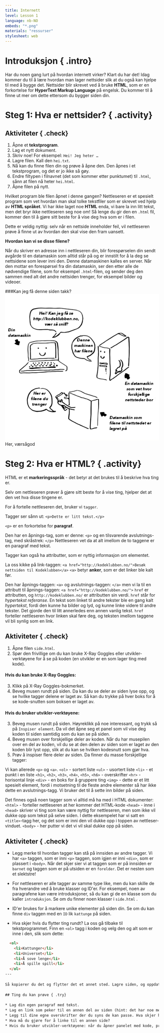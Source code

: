 ```yaml
---
title: Internett
level: Lesson 1
language: nb-NO
embeds: "*.png"
materials: "ressurser"
stylesheet: web
---
```


# Introduksjon { .intro}

Har du noen gang lurt på hvordan internett virker? Klart du har det! Idag kommer du til å lære hvordan man lager nettsider slik at du også kan hjelpe til med å bygge det. Nettsider blir skrevet ved å bruke __HTML__, som er en forkortelse for __HyperText Markup Language__ på engelsk. Du kommer til å finne ut mer om dette ettersom du bygger siden din.

# Steg 1: Hva er nettsider? { .activity}

## Aktiviteter { .check}

1. Åpne et __tekstprogram__.
2. Lag et nytt dokument.
3. Skriv noe! For eksempel: `Hei! Jeg heter …`
4. Lagre filen. Kall den `hei.txt`.
5. Nå kan du finne filen din og prøve å åpne den. Den åpnes i et tekstprogram, og det er jo ikke så gøy.
6. Endre filtypen i filnavnet (det som kommer etter punktumet) til `.html`, sånn at filen nå heter `hei.html`.
7. Åpne filen på nytt.

Hvilket program ble filen åpnet i denne gangen? Nettleseren er et spesielt program som vet hvordan man skal tolke tekstfiler som er skrevet ved hjelp av __HTML språket__. Vi har ikke laget noe __HTML__ enda, vi bare la inn litt tekst, men det bryr ikke nettleseren seg noe om! Så lenge du gir den en `.html` fil, kommer den til å gjøre sitt beste for å vise deg hva som er i filen.

Dette er veldig nyttig: selv når en nettside inneholder feil, vil nettleseren prøve å finne ut av hvordan den skal vise den fram uansett.

__Hvordan kan vi se disse filene?__

Når du skriver en adresse inn i nettleseren din, blir forespørselen din sendt avgårde til en datamaskin som alltid står på og er innstilt for å la deg se nettsidene som lever inni den. Denne datamaskinen kalles en server. Når den mottar en forespørsel fra din datamaskin, ser den etter alle de nødvendige filene, som for eksempel `.html`-filen, og sender deg den sammen med alt det andre nettsiden trenger, for eksempel bilder og videoer.

###Kan jeg få denne siden takk?
![screenshot](diagram_screenshot.png)
Her, værsågod

# Steg 2: Hva er HTML? { .activity}

HTML er et __markeringsspråk__ - det betyr at det brukes til å beskrive hva ting er.

Selv om nettleseren prøver å gjøre sitt beste for å vise ting, hjelper det at den vet hva disse tingene er.

For å fortelle nettleseren det, bruker vi `tagger`.

Tagger ser sånn ut:
`<p>Dette er litt tekst.</p>`

`<p>` er en forkortelse for __paragraf__.

Den har en åpnings-tag, som er denne:
`<p>`
og en tilsvarende avslutnings-tag, med skråstrek:
`</p>`
Nettleseren vet da at alt imellom de to taggene er en paragraf med tekst.

Tagger kan også ha attributter, som er nyttig informasjon om elementet.

La oss kikke på link-taggen:
`<a href="http://kodeklubben.no/">Besøk nettsiden til Kodeklubben</a>`
`<a>` betyr __anker__, som er det linker ble kalt før.

Den har åpnings-taggen:
`<a>`
og avslutnings-taggen:
`</a>`
men vi la til en attributt til åpnings-taggen:
`<a href="http://kodeklubben.no/">`
`href` er attributten, og `http://kodeklubben.no/` er attributten sin verdi.
`href` står for _hypertekst referanse_. En tekst som linket til andre tekster ble en gang kalt _hypertekst_, fordi den kunne ha bilder og lyd, og kunne linke videre til andre tekster. Det gjorde den til litt annerledes enn annen vanlig tekst.
`href` forteller nettleseren hvor linken skal føre deg, og teksten imellom taggene vil bli synlig som en link.

## Aktiviteter { .check}

1. Åpne filen `side.html`.
2. Spør den frivillige om du kan bruke X-Ray Goggles eller utvikler-verktøyene for å se på koden (en utvikler er en som lager ting med kode).

#### Hvis du kan bruke X-Ray Goggles:
3. Klikk på X-Ray Goggles-bokmerket.
4. Beveg musen rundt på siden. Da kan du se deler av siden lyse opp, og se hvilke tagger delene er laget av. Så kan du trykke på hver boks for å se kode-snutten som boksen er laget av.

#### Hvis du bruker utvikler-verktøyene:
3. Beveg musen rundt på siden. Høyreklikk på noe interessant, og trykk så på `Inspiser element`. Da vil det åpne seg et panel som vil vise deg koden til siden samtidig som du kan se på siden.
4. Beveg musen over forskjellige deler av koden. Når du har musepilen over en del av koden, vil du se at den delen av siden som er laget av den koden blir lyst opp, slik at du kan se hvilken kodesnutt som gjør hva.
5. Prøv å inspiser flere deler av siden. Da finner du masse forskjellige tagger:

Vi kan allerede `<p>` og `<a>`.
`<ol>` - sortert liste
`<ul>` - usortert liste
`<li>` - et punkt i en liste
`<h1>`, `<h2>`, `<h3>`, `<h4>`, `<h5>`, `<h6>` - overskrifter
`<hr>` - horisontal linje
`<div>` - en boks for å gruppere ting
`<img>` - dette er et litt spesielt element, fordi i motsetning til de fleste andre elementer så har ikke dette en avslutnings-tagg. Vi bruker det til å sette inn bilder på siden.

Det finnes også noen tagger som vi alltid må ha med i HTML dokumenter:
`<html>` - forteller nettleseren at her kommer det HTML-kode
`<head>` - inne i `<head>` skriver vi ting som kan være nyttig for nettleseren, men som ikke vil dukke opp som tekst på selve siden. I dette eksempelet har vi satt en `<title>`-tagg her, og det som er inni den vil dukke opp i toppen av nettleser-vinduet.
`<body>` - her putter vi det vi vil skal dukke opp på siden.

## Aktiviteter { .check}

+ Legg merke til hvordan tagger kan stå på innsiden av andre tagger. Vi har `<a>` taggen, som er inni `<p>` taggen, som igjen er inni `<div>`, som er plassert i `<body>`. Når det skjer sier vi at taggen som er på innsiden er `barnet` og taggen som er på utsiden er en `forelder`. Det er nesten som et slektstre!

+ For nettleseren er alle tagger av samme type like, men du kan skille de fra hverandre ved å bruke klasser og ID'er.
For eksempel, noen av paragrafene kan være introduksjoner, så du kan gi de en klasse som du kaller `introduksjon`. Se om du finner noen klasser i `side.html` .

+ ID'er brukes for å markere unike elementer på siden din. Se om du kan finne `div` taggen med en `ID` lik `kattunge` på siden.

+ Hva skjer hvis du flytter ting rundt? La oss gå tilbake til tekstprogrammet. Finn en `<ol>` tagg i koden og velg den og alt som er inne i den, slik som dette:

```HTML
  <ol>
    <li>Kattunger</li>
    <li>Universet</li>
    <li>Å sove lenge</li>
    <li>Å spille spill</li>
  </ol>
---

Så kopierer du det og flytter det et annet sted. Lagre siden, og oppdater den i nettleseren. Hvordan påvirker rekkefølgen av koden rekkefølgen på det som vises i nettleseren?

## Ting du kan prøve { .try}

* Lag din egen paragraf med tekst.
* Lag en link som peker til en annen del av siden (hint: det har noe med ID å gjøre - se etter en link som peker til katten).
* Legg til dine egne overskrifter der du syns de kan passe. Hva skjer hvis du endrer tallet i overskrift-taggen, for eksempel fra `<h3>` til `<h4>`?
* Hva må du gjøre for å linke til en annen side?
* Hvis du bruker utvikler-verktøyene: når du åpner panelet med kode, prøv å dobbeltklikk på en kode som ser interessant ut. Se om du kan endre den. Da får du direkte en forhåndsvisning på hva som skjer når du endrer koden, uten at du trenger å bytte mellom nettleseren og tekstprogrammet. Kult, ikke sant? Så oppdaterer du siden. Hva skjedde? Når du redigerer kode på denne måten blir det ikke lagret, så du kan teste hva som skjer uten å ødelegge filen. Sånn kan du eksperimentere masse, men alltid ha muligheten til å gå tilbake.
